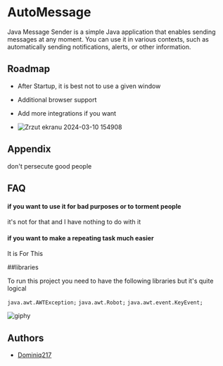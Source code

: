 # AutoMessage

Java Message Sender is a simple Java application that enables sending messages at any moment. You can use it in various contexts, such as automatically sending notifications, alerts, or other information.


## Roadmap

- After Startup, it is best not to use a given window
- Additional browser support

- Add more integrations if you want

- ![Zrzut ekranu 2024-03-10 154908](https://github.com/Dominiq217/AutoMessage/assets/97559453/4434d5ef-351b-4db1-8ccc-75bbb5633584)



## Appendix

don't persecute good people

## FAQ

#### if you want to use it for bad purposes or to torment people

it's not for that and I have nothing to do with it

#### if you want to make a repeating task much easier

It is For This


##libraries

To run this project you need to have the following libraries but it's quite logical

`java.awt.AWTException;`
`java.awt.Robot;`
`java.awt.event.KeyEvent;`


![giphy](https://github.com/Dominiq217/AutoMessage/assets/97559453/2d07c05d-1116-4281-b0fe-cc6d42677bb4)

## Authors

- [Dominiq217](https://github.com/dogopro1)


